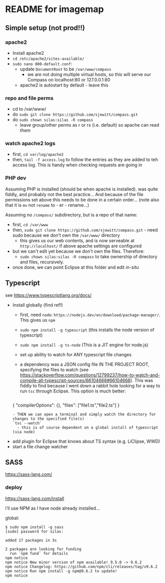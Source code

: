 # README for imagemap

## Simple setup (not prod!!)
 
### apache2

 - Install apache2
 - `cd /etc/apache2/sites-available/`
 - `sudo nano 000-default.conf`:
   - update `DocumentRoot` to be `/var/www/compass`
     - we are not doing multiple virtual hosts, so this will serve our Compass on localhost:80 or 127.0.0.1:80
   - apache2 is autostart by default - leave this 
     
### repo and file perms
 - cd to /var/www/
 - do `sudo git clone https://github.com/sjewitt/compass.git`
 - do `sudo chown silas:silas -R compass`
   - leave group/other perms as r or rx (i.e. default) so apache can read them

### watch apache2 logs
 
 - first, `cd var/log/apache2`
 - then, `tail -f access.log` to follow the entries as they are added to teh access log. This is handy when checking requests are going in
 
### PHP dev

Assuming PHP is installed (should be when apache is installed). was quite fiddly, and probably not the best practice... 
And because of the file permissions set above this needs to be done in a certain order...
(note also that it is `mv` not `rename` to - er - rename...)

Assuming no `/compass/` subdirectory, but is a repo of that name:
 
 - first, `cd /var/www` 
 - then, `sudo git clone https://github.com/sjewitt/compass.git` - need sudo because we don't own the `/var/www/` directory
   - this gives us our web contents, and is now serveable at `http://localhost/` if above apache settings are configured
 - but we can't edit yet because we don't own the files. Therefore:
   - `sudo chown silas:silas -R compass` to take ownership of directory and files, recursively.
 - once done, we can point Eclipse at this folder and edit _in-situ_
 
 
## Typescript

 see https://www.typescriptlang.org/docs/
 
 - Install globally (find ref!)
   - first, need `node`: `https://nodejs.dev/en/download/package-manager/`. This gives us `npm` 
   - `sudo npm install -g typescript` (this installs the node version of typescript)
   - `sudo npm install -g ts-node`    (This is a JIT engine for node.js)
   - set up ability to watch for ANY typescript file changes
   - a dependency was a JSON config file IN THE PROJECT ROOT, specifying the files to watch 
     (see https://stackoverflow.com/questions/12799237/how-to-watch-and-compile-all-typescript-sources/66104668#66104668). 
     This was fiddly to find because I went down a rabbit hole looking for a way to run `tsc` through Eclipse. This option is 
     much better:
     
     ```
	{
		"compilerOptions": {},
		"files": ["file1.ts","file2.ts"]
	}
     ```
   - THEN we can open a terminal and simply watch the directory for changes to the specified file(s) 
     `tsc --watch`
       - this is of course dependent on a global install of typescript (via node) 
 
 - add plugin for Eclipse that knows about TS syntax (e.g. LiClipse, WWD)
 - start a file change watcher
 
## SASS

https://sass-lang.com/

### deploy

https://sass-lang.com/install
 
i'll use NPM as I have node already installed...

global:

```
$ sudo npm install -g sass
[sudo] password for silas: 

added 17 packages in 3s

2 packages are looking for funding
  run `npm fund` for details
npm notice 
npm notice New minor version of npm available! 9.5.0 -> 9.6.2
npm notice Changelog: https://github.com/npm/cli/releases/tag/v9.6.2
npm notice Run npm install -g npm@9.6.2 to update!
npm notice 

```


 
